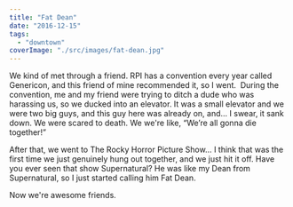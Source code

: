 ```yaml
---
title: "Fat Dean"
date: "2016-12-15"
tags: 
  - "downtown"
coverImage: "./src/images/fat-dean.jpg"
---
```


We kind of met through a friend. RPI has a convention every year called Genericon, and this friend of mine recommended it, so I went.  During the convention, me and my friend were trying to ditch a dude who was harassing us, so we ducked into an elevator. It was a small elevator and we were two big guys, and this guy here was already on, and... I swear, it sank down. We were scared to death. We we're like, “We’re all gonna die together!”

After that, we went to The Rocky Horror Picture Show… I think that was the first time we just genuinely hung out together, and we just hit it off. Have you ever seen that show Supernatural? He was like my Dean from Supernatural, so I just started calling him Fat Dean.

Now we're awesome friends.
